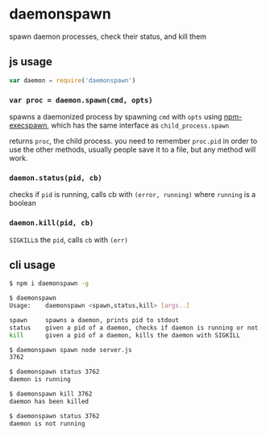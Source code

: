# daemonspawn

spawn daemon processes, check their status, and kill them

## js usage

```js
var daemon = require('daemonspawn')
```

### `var proc = daemon.spawn(cmd, opts)`

spawns a daemonized process by spawning `cmd` with `opts` using [npm-execspawn](http://npmjs.org/npm-execspawn), which has the same interface as `child_process.spawn`

returns `proc`, the child process. you need to remember `proc.pid` in order to use the other methods, usually people save it to a file, but any method will work.

### `daemon.status(pid, cb)`

checks if `pid` is running, calls cb with `(error, running)` where `running` is a boolean

### `daemon.kill(pid, cb)`

`SIGKILL`s the `pid`, calls `cb` with `(err)`

## cli usage

```sh
$ npm i daemonspawn -g

$ daemonspawn
Usage:    daemonspawn <spawn,status,kill> [args..]

spawn     spawns a daemon, prints pid to stdout
status    given a pid of a daemon, checks if daemon is running or not
kill      given a pid of a daemon, kills the daemon with SIGKILL

$ daemonspawn spawn node server.js
3762

$ daemonspawn status 3762
daemon is running

$ daemonspawn kill 3762
daemon has been killed

$ daemonspawn status 3762
daemon is not running
```
